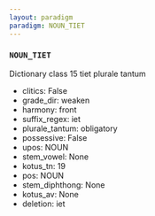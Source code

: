 ```yaml
---
layout: paradigm
paradigm: NOUN_TIET
---
```

### ` NOUN_TIET `

Dictionary class 15 tiet plurale tantum
* clitics: False
* grade_dir: weaken
* harmony: front
* suffix_regex: iet
* plurale_tantum: obligatory
* possessive: False
* upos: NOUN
* stem_vowel: None
* kotus_tn: 19
* pos: NOUN
* stem_diphthong: None
* kotus_av: None
* deletion: iet
